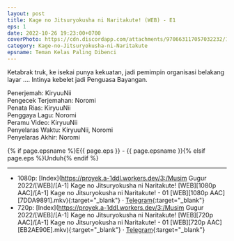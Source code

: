 ```yaml
---
layout: post
title: Kage no Jitsuryokusha ni Naritakute! (WEB) - E1
eps: 1
date: 2022-10-26 19:23:00+0700
coverPhoto: https://cdn.discordapp.com/attachments/970663117057032232/1034801461755920455/mpv-shot0159.jpg
category: Kage-no-Jitsuryokusha-ni-Naritakute
epsname: Teman Kelas Paling Dibenci
---
```


Ketabrak truk, ke isekai punya kekuatan, jadi pemimpin organisasi belakang layar .... Intinya kebelet jadi Penguasa Bayangan.

Penerjemah: KiryuuNii<br>
Pengecek Terjemahan: Noromi<br>
Penata Rias: KiryuuNii<br>
Penggaya Lagu: Noromi<br>
Peramu Video: KiryuuNii<br>
Penyelaras Waktu: KiryuuNii, Noromi<br>
Penyelaras Akhir: Noromi<br>

{% if page.epsname %}E{{ page.eps }} - {{ page.epsname }}{% elsif page.eps %}Unduh{% endif %}

---
- 1080p: [Index](https://proyek.a-1ddl.workers.dev/3:/Musim Gugur 2022/[WEB]/[A-1] Kage no Jitsuryokusha ni Naritakute! [WEB][1080p AAC]/[A-1] Kage no Jitsuryokusha ni Naritakute! - 01 [WEB][1080p AAC][7DDA9891].mkv){:target="_blank"} &middot; [Telegram](https://t.me/a1fansubweeklies/151){:target="_blank"}<br>
- 720p: [Index](https://proyek.a-1ddl.workers.dev/3:/Musim Gugur 2022/[WEB]/[A-1] Kage no Jitsuryokusha ni Naritakute! [WEB][720p AAC]/[A-1] Kage no Jitsuryokusha ni Naritakute! - 01 [WEB][720p AAC][EB2AE90E].mkv){:target="_blank"} &middot; [Telegram](https://t.me/a1fansubweeklies/150){:target="_blank"}
